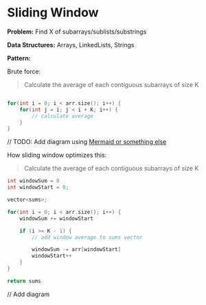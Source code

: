 # Sliding Window

**Problem:** Find X of subarrays/sublists/substrings

**Data Structures:** Arrays, LinkedLists, Strings

**Pattern:**

Brute force:

> Calculate the average of each contiguous subarrays of size K

```C++

for(int i = 0; i < arr.size(); i++) {
    for(int j = i; j < i + K; i++) {
        // calculate average
    }
}

```

// TODO: Add diagram using [Mermaid or something else](https://docs.github.com/en/get-started/writing-on-github/working-with-advanced-formatting/creating-diagrams)

How sliding window optimizes this:

> Calculate the average of each contiguous subarrays of size K

```C++
int windowSum = 0
int windowStart = 0;

vector<sums>;

for(int i = 0; i < arr.size(); i++) {
    windowSum += windowStart

    if (i >= K - 1) {
        // add window average to sums vector

        windowSum -= arr[windowStart]
        windowStart++
    }
}

return sums
```

// Add diagram